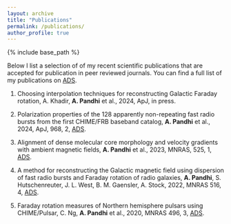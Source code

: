 ```yaml
---
layout: archive
title: "Publications"
permalink: /publications/
author_profile: true
---
```


{% include base_path %}

Below I list a selection of of my recent scientific publications that are accepted for publication in peer reviewed journals. You can find a full list of my publications on [ADS](https://ui.adsabs.harvard.edu/search/q=author%3A%22Pandhi%2C%20Ayush%22&sort=date%20desc%2C%20bibcode%20desc&p_=0).

1. Choosing interpolation techniques for reconstructing Galactic Faraday rotation, A. Khadir, **A. Pandhi** et al., 2024, ApJ, in press.

2. Polarization properties of the 128 apparently non-repeating fast radio bursts from the first CHIME/FRB baseband catalog, **A. Pandhi** et al., 2024, ApJ, 968, 2, [ADS](https://ui.adsabs.harvard.edu/abs/2024ApJ...968...50P/abstract).

3. Alignment of dense molecular core morphology and velocity gradients with ambient magnetic fields, **A. Pandhi** et al., 2023, MNRAS, 525, 1, [ADS](https://ui.adsabs.harvard.edu/abs/2023MNRAS.525..364P/abstract).

4. A method for reconstructing the Galactic magnetic field using dispersion of fast radio bursts and Faraday rotation of radio galaxies, **A. Pandhi**, S. Hutschenreuter, J. L. West, B. M. Gaensler, A. Stock, 2022, MNRAS 516, 4, [ADS](https://ui.adsabs.harvard.edu/abs/2022MNRAS.516.4739P/abstract).

5. Faraday rotation measures of Northern hemisphere pulsars using CHIME/Pulsar, C. Ng, **A. Pandhi** et al., 2020, MNRAS 496, 3, [ADS](https://ui.adsabs.harvard.edu/abs/2020MNRAS.496.2836N/abstract).
